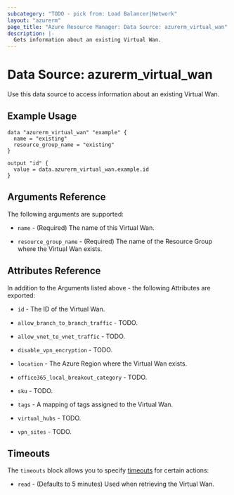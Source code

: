 ```yaml
---
subcategory: "TODO - pick from: Load Balancer|Network"
layout: "azurerm"
page_title: "Azure Resource Manager: Data Source: azurerm_virtual_wan"
description: |-
  Gets information about an existing Virtual Wan.
---
```


# Data Source: azurerm_virtual_wan

Use this data source to access information about an existing Virtual Wan.

## Example Usage

```hcl
data "azurerm_virtual_wan" "example" {
  name = "existing"
  resource_group_name = "existing"
}

output "id" {
  value = data.azurerm_virtual_wan.example.id
}
```

## Arguments Reference

The following arguments are supported:

* `name` - (Required) The name of this Virtual Wan.

* `resource_group_name` - (Required) The name of the Resource Group where the Virtual Wan exists.

## Attributes Reference

In addition to the Arguments listed above - the following Attributes are exported: 

* `id` - The ID of the Virtual Wan.

* `allow_branch_to_branch_traffic` - TODO.

* `allow_vnet_to_vnet_traffic` - TODO.

* `disable_vpn_encryption` - TODO.

* `location` - The Azure Region where the Virtual Wan exists.

* `office365_local_breakout_category` - TODO.

* `sku` - TODO.

* `tags` - A mapping of tags assigned to the Virtual Wan.

* `virtual_hubs` - TODO.

* `vpn_sites` - TODO.

## Timeouts

The `timeouts` block allows you to specify [timeouts](https://www.terraform.io/docs/configuration/resources.html#timeouts) for certain actions:

* `read` - (Defaults to 5 minutes) Used when retrieving the Virtual Wan.